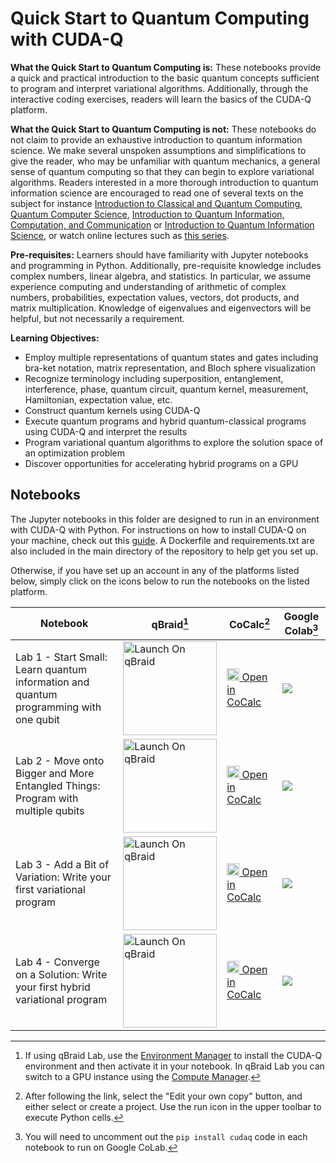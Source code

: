 # Quick Start to Quantum Computing with CUDA-Q

**What the Quick Start to Quantum Computing is:** These notebooks provide a quick and practical introduction to the basic quantum concepts sufficient to program and interpret variational algorithms. Additionally, through the interactive coding exercises, readers will learn the basics of the CUDA-Q platform.

**What the Quick Start to Quantum Computing is not:** These notebooks do not claim to provide an exhaustive introduction to quantum information science.  We make several unspoken assumptions and simplifications to give the reader, who may be unfamiliar with quantum mechanics, a general sense of quantum computing so that they can begin to explore variational algorithms. Readers interested in a more thorough introduction to quantum information science are encouraged to read one of several texts on the subject for instance [Introduction to Classical and Quantum Computing](https://www.thomaswong.net/introduction-to-classical-and-quantum-computing-1e4p.pdf), [Quantum Computer Science](http://mermin.lassp.cornell.edu/qcomp/CS483.html), [Introduction to Quantum Information, Computation, and Communication](https://girvin.sites.yale.edu/sites/default/files/files/_Girvin_Introduction_to_Quantum_2024_04_21_v45.pdf) or [Introduction to Quantum Information Science](https://qubit.guide), or watch online lectures such as [this series](https://www.youtube.com/playlist?list=PLkespgaZN4gmu0nWNmfMflVRqw0VPkCGH).

**Pre-requisites:** Learners should have familiarity with Jupyter notebooks and programming in Python.  Additionally, pre-requisite knowledge includes complex numbers, linear algebra, and statistics. In particular, we assume experience computing and understanding of arithmetic of complex numbers, probabilities, expectation values, vectors, dot products, and matrix multiplication. Knowledge of eigenvalues and eigenvectors will be helpful, but not necessarily a requirement.   

**Learning Objectives:**
* Employ multiple representations of quantum states and gates including bra-ket notation, matrix representation, and Bloch sphere visualization
* Recognize terminology including superposition, entanglement, interference, phase, quantum circuit, quantum kernel, measurement, Hamiltonian, expectation value, etc. 
* Construct quantum kernels using CUDA-Q
* Execute quantum programs and hybrid quantum-classical programs using CUDA-Q and interpret the results
* Program variational quantum algorithms to explore the solution space of an optimization problem
* Discover opportunities for accelerating hybrid programs on a GPU


## Notebooks
The Jupyter notebooks in this folder are designed to run in an environment with CUDA-Q with Python.  For instructions on how to install CUDA-Q on your machine, check out this [guide](https://nvidia.github.io/cuda-quantum/latest/using/quick_start.html#install-cuda-q).  A Dockerfile and requirements.txt are also included in the main directory of the repository to help get you set up.

Otherwise, if you have set up an account in any of the platforms listed below, 
simply click on the icons below to run the notebooks on the listed platform.   



| Notebook    |qBraid[^1] | CoCalc[^2]  | Google Colab[^3] |
| ----------- | ----------- |  ----------- | ----------- |
|Lab 1 - Start Small: Learn quantum information and quantum programming with one qubit  |<a href="https://account.qbraid.com/?gitHubUrl=https://github.com/NVIDIA/cuda-q-academic.git&redirectUrl=quick-start-to-quantum/01_quick_start_to_quantum.ipynb" target="_parent"><img src="https://qbraid-static.s3.amazonaws.com/logos/Launch_on_qBraid_white.png" alt="Launch On qBraid" width="150"/></a> | [<img src="https://cocalc.com/_next/static/media/icon.9f1b8851.svg" width=20/> Open in CoCalc](https://cocalc.com/github/NVIDIA/cuda-q-academic/blob/main/quick-start-to-quantum/01_quick_start_to_quantum.ipynb)| [![](https://colab.research.google.com/assets/colab-badge.svg)](https://colab.research.google.com/github/NVIDIA/cuda-q-academic/blob/main/quick-start-to-quantum/01_quick_start_to_quantum.ipynb)|
| Lab 2 - Move onto Bigger and More Entangled Things: Program with multiple qubits  |<a href="https://account.qbraid.com/?gitHubUrl=https://github.com/NVIDIA/cuda-q-academic.git&redirectUrl=quick-start-to-quantum/02_quick_start_to_quantum.ipynb" target="_parent"><img src="https://qbraid-static.s3.amazonaws.com/logos/Launch_on_qBraid_white.png" alt="Launch On qBraid" width="150"/></a> |[<img src="https://cocalc.com/_next/static/media/icon.9f1b8851.svg" width=20/> Open in CoCalc](https://cocalc.com/github/NVIDIA/cuda-q-academic/blob/main/quick-start-to-quantum/02_quick_start_to_quantum.ipynb) |  [![](https://colab.research.google.com/assets/colab-badge.svg)](https://colab.research.google.com/github/NVIDIA/cuda-q-academic/blob/main/quick-start-to-quantum/02_quick_start_to_quantum.ipynb)|
| Lab 3 - Add a Bit of Variation: Write your first variational program  |<a href="https://account.qbraid.com/?gitHubUrl=https://github.com/NVIDIA/cuda-q-academic.git&redirectUrl=quick-start-to-quantum/03_quick_start_to_quantum.ipynb" target="_parent"><img src="https://qbraid-static.s3.amazonaws.com/logos/Launch_on_qBraid_white.png" alt="Launch On qBraid" width="150"/></a> | [<img src="https://cocalc.com/_next/static/media/icon.9f1b8851.svg" width=20/> Open in CoCalc](https://cocalc.com/github/NVIDIA/cuda-q-academic/blob/main/quick-start-to-quantum/03_quick_start_to_quantum.ipynb)| [![](https://colab.research.google.com/assets/colab-badge.svg)](https://colab.research.google.com/github/NVIDIA/cuda-q-academic/blob/main/quick-start-to-quantum/03_quick_start_to_quantum.ipynb)|
| Lab 4 - Converge on a Solution: Write your first hybrid variational program  |<a href="https://account.qbraid.com/?gitHubUrl=https://github.com/NVIDIA/cuda-q-academic.git&redirectUrl=quick-start-to-quantum/04_quick_start_to_quantum.ipynb" target="_parent"><img src="https://qbraid-static.s3.amazonaws.com/logos/Launch_on_qBraid_white.png" alt="Launch On qBraid" width="150"/></a> | [<img src="https://cocalc.com/_next/static/media/icon.9f1b8851.svg" width=20/> Open in CoCalc](https://cocalc.com/github/NVIDIA/cuda-q-academic/blob/main/quick-start-to-quantum/04_quick_start_to_quantum.ipynb)|  [![](https://colab.research.google.com/assets/colab-badge.svg)](https://colab.research.google.com/github/NVIDIA/cuda-q-academic/blob/main/quick-start-to-quantum/04_quick_start_to_quantum.ipynb)|

[^1]:If using qBraid Lab, use the [Environment Manager](https://docs.qbraid.com/lab/user-guide/environments) to install the CUDA-Q environment and then activate it in your notebook. In qBraid Lab you can switch to a GPU instance using the [Compute Manager](https://docs.qbraid.com/lab/user-guide/compute-manager).
[^2]:After following the link, select the "Edit your own copy" button, and either select or create a project. Use the run icon in the upper toolbar to execute Python cells.
[^3]:You will need to uncomment out the `pip install cudaq` code in each notebook to run on Google CoLab.
